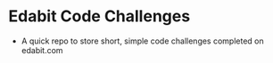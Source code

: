 # Edabit Code Challenges

* A quick repo to store short, simple code challenges completed on edabit.com